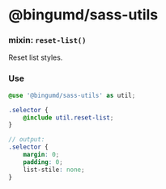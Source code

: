 # @bingumd/sass-utils

### mixin: `reset-list()`

Reset list styles.

### Use
```scss
@use '@bingumd/sass-utils' as util;

.selector {
    @include util.reset-list;
}

// output:
.selector {
    margin: 0;
    padding: 0;
    list-stile: none;
}
```
